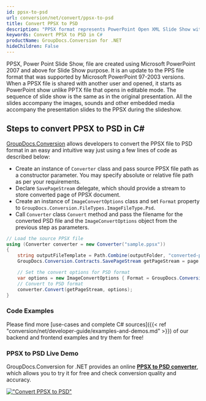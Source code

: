 ```yaml
---
id: ppsx-to-psd
url: conversion/net/convert/ppsx-to-psd
title: Convert PPSX to PSD
description: "PPSX format represents PowerPoint Open XML Slide Show with .ppsx extension. Learn how to convert PPSX to PSD file programmatically in C# language using GroupDocs.Conversion for .NET library."
keywords: Convert PPSX to PSD in C#
productName: GroupDocs.Conversion for .NET
hideChildren: False
---
```


PPSX, Power Point Slide Show, file are created using Microsoft PowerPoint 2007 and above for Slide Show purpose. It is an update to the PPS file format that was supported by Microsoft PowerPoint 97-2003 versions. When a PPSX file is shared with another user and opened, it starts as PowerPoint show unlike PPTX file that opens in editable mode. The sequence of slide show is the same as in the original presentation. All the slides accompany the images, sounds and other embedded media accompany the presentation slides to the PPSX during the slideshow. 

## Steps to convert PPSX to PSD in C#

[GroupDocs.Conversion](https://products.groupdocs.com/conversion/net) allows developers to convert the PPSX file to PSD format in an easy and intuitive way just using a few lines of code as described below:

* Create an instance of `Converter` class and pass source PPSX file path as a constructor parameter. You may specify absolute or relative file path as per your requirements. 
* Declare `SavePageStream` delegate, which should provide a stream to store converted page of PPSX document.
* Create an instance of `ImageConvertOptions` class and set `Format` property to `GroupDocs.Conversion.FileTypes.ImageFileType.Psd`.
* Call `Converter` class `Convert` method and pass the filename for the converted PSD file and the `ImageConvertOptions` object from the previous step as parameters.

```csharp
// Load the source PPSX file
using (Converter converter = new Converter("sample.ppsx"))
{
    string outputFileTemplate = Path.Combine(outputFolder, "converted-page-{0}.psd");
    GroupDocs.Conversion.Contracts.SavePageStream getPageStream = page => new FileStream(string.Format(outputFileTemplate, page), FileMode.Create);

    // Set the convert options for PSD format
    var options = new ImageConvertOptions { Format = GroupDocs.Conversion.FileTypes.ImageFileType.Psd };   
    // Convert to PSD format
    converter.Convert(getPageStream, options);
}
```

### Code Examples

Please find more [use-cases and complete C# sources]({{< ref "conversion/net/developer-guide/examples-and-demos.md" >}}) of our backend and frontend examples and try them for free!

### PPSX to PSD Live Demo

GroupDocs.Conversion for .NET provides an online [**PPSX to PSD converter**](https://products.groupdocs.app/conversion/ppsx-to-psd), which allows you to try it for free and check conversion quality and accuracy.

[!["Convert PPSX to PSD"](conversion/net/images/convert-to-psd/convert-ppsx-to-psd.png)](https://products.groupdocs.app/conversion/ppsx-to-psd)